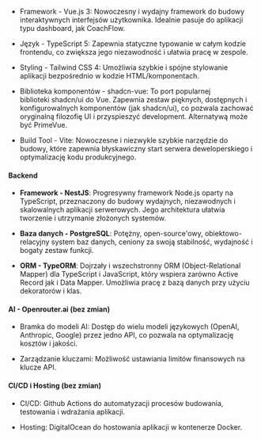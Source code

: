 - Framework - Vue.js 3: Nowoczesny i wydajny framework do budowy interaktywnych interfejsów użytkownika. Idealnie pasuje do aplikacji typu dashboard, jak CoachFlow.

- Język - TypeScript 5: Zapewnia statyczne typowanie w całym kodzie frontendu, co zwiększa jego niezawodność i ułatwia pracę w zespole.

- Styling - Tailwind CSS 4: Umożliwia szybkie i spójne stylowanie aplikacji bezpośrednio w kodzie HTML/komponentach.

- Biblioteka komponentów - shadcn-vue: To port popularnej biblioteki shadcn/ui do Vue. Zapewnia zestaw pięknych, dostępnych i konfigurowalnych komponentów (jak shadcn/ui), co pozwala zachować oryginalną filozofię UI i przyspieszyć development. Alternatywą może być PrimeVue.

- Build Tool - Vite: Nowoczesne i niezwykle szybkie narzędzie do budowy, które zapewnia błyskawiczny start serwera deweloperskiego i optymalizację kodu produkcyjnego.

#### Backend

- **Framework - NestJS**: Progresywny framework Node.js oparty na TypeScript, przeznaczony do budowy wydajnych, niezawodnych i skalowalnych aplikacji serwerowych. Jego architektura ułatwia tworzenie i utrzymanie złożonych systemów.

- **Baza danych - PostgreSQL**: Potężny, open-source'owy, obiektowo-relacyjny system baz danych, ceniony za swoją stabilność, wydajność i bogaty zestaw funkcji.

- **ORM - TypeORM**: Dojrzały i wszechstronny ORM (Object-Relational Mapper) dla TypeScript i JavaScript, który wspiera zarówno Active Record jak i Data Mapper. Umożliwia pracę z bazą danych przy użyciu dekoratorów i klas.

#### AI - Openrouter.ai (bez zmian)

- Bramka do modeli AI: Dostęp do wielu modeli językowych (OpenAI, Anthropic, Google) przez jedno API, co pozwala na optymalizację kosztów i jakości.

- Zarządzanie kluczami: Możliwość ustawiania limitów finansowych na klucze API.

#### CI/CD i Hosting (bez zmian)

- CI/CD: Github Actions do automatyzacji procesów budowania, testowania i wdrażania aplikacji.

- Hosting: DigitalOcean do hostowania aplikacji w kontenerze Docker.
